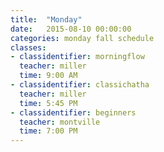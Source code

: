 ```yaml
---
title:  "Monday"
date:   2015-08-10 00:00:00
categories: monday fall schedule
classes:
- classidentifier: morningflow
  teacher: miller
  time: 9:00 AM
- classidentifier: classichatha
  teacher: miller
  time: 5:45 PM
- classidentifier: beginners
  teacher: montville
  time: 7:00 PM
---
```

